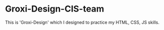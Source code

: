 # Groxi-Design-CIS-team
This is 'Groxi-Design'  which I designed to practice my HTML, CSS, JS skills.
